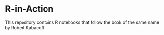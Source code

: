 # R-in-Action
This repository contains R notebooks that follow the book of the same name by Robert Kabacoff.
